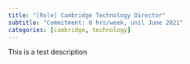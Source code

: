 ```yaml
---
title: "[Role] Cambridge Technology Director"
subtitle: "Commitment: 8 hrs/week, unil June 2021"
categories: [cambridge, technology]
---
```


This is a test description